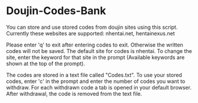 # Doujin-Codes-Bank
You can store and use stored codes from doujin sites using this script.
Currently these websites are supported: nhentai.net, hentainexus.net

Please enter 'q' to exit after entering codes to exit. Otherwise the written codes will not be saved.
The default site for codes is nhentai. To change the site, enter the keyword for that site in the prompt
(Available keywords are shown at the top of the prompt).

The codes are stored in a text file called "Codes.txt". To use your stored codes, enter 'c' in the prompt and enter the 
number of codes you want to withdraw. For each withdrawn code a tab is opened in your default browser. After withdrawal,
the code is removed from the text file.
